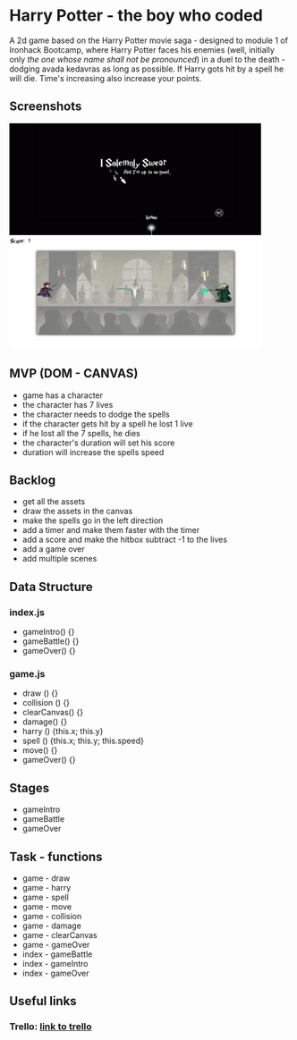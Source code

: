 # Harry Potter - the boy who coded
A 2d game based on the Harry Potter movie saga - designed to module 1 of Ironhack Bootcamp, where Harry Potter faces his enemies (well, initially only *the one whose name shall not be pronounced*) in a duel to the death - dodging avada kedavras as long as possible. If Harry gots hit by a spell he will die. Time's increasing also increase your points.

## Screenshots
<img width="450px" height="200px" src="images/screenshotIntro.png"> <img width="450px" height="200px" src="images/screenshotGame.png">

## MVP (DOM - CANVAS)
  - game has a character 
  - the character has 7 lives
  - the character needs to dodge the spells
  - if the character gets hit by a spell he lost 1 live
  - if he lost all the 7 spells, he dies
  - the character's duration will set his score
  - duration will increase the spells speed
## Backlog
  - get all the assets
  - draw the assets in the canvas
  - make the spells go in the left direction
  - add a timer and make them faster with the timer
  - add a score and make the hitbox subtract -1 to the lives
  - add a game over
  - add multiple scenes

## Data Structure

### index.js
  - gameIntro() {}
  - gameBattle() {}
  - gameOver() {}

### game.js
  - draw () {}
  - collision () {}
  - clearCanvas() {}
  - damage() {}
  - harry () {this.x; this.y}
  - spell () {this.x; this.y; this.speed}
  - move() {}
  - gameOver() {}

## Stages
  - gameIntro
  - gameBattle
  - gameOver

## Task - functions
  - game - draw
  - game - harry
  - game - spell
  - game - move
  - game - collision
  - game - damage
  - game - clearCanvas
  - game - gameOver
  - index - gameBattle
  - index - gameIntro
  - index - gameOver

## Useful links

### Trello: [link to trello](https://trello.com/b/UeUWBeLA/harry-potter-the-boy-who-coded)





